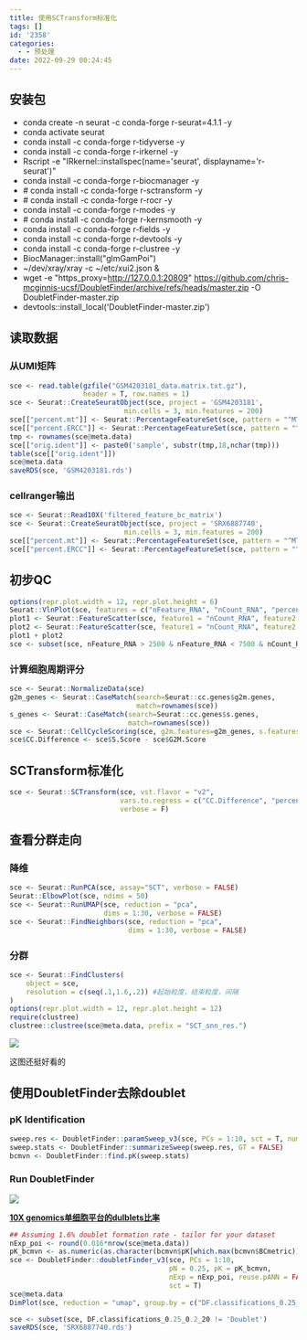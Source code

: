 ```yaml
---
title: 使用SCTransform标准化
tags: []
id: '2358'
categories:
  - - 预处理
date: 2022-09-29 00:24:45
---
```


## 安装包

*   conda create -n seurat -c conda-forge r-seurat=4.1.1 -y
*   conda activate seurat
*   conda install -c conda-forge r-tidyverse -y
*   conda install -c conda-forge r-irkernel -y
*   Rscript -e "IRkernel::installspec(name='seurat', displayname='r-seurat')"
*   conda install -c conda-forge r-biocmanager -y
*   \# conda install -c conda-forge r-sctransform -y
*   \# conda install -c conda-forge r-rocr -y
*   conda install -c conda-forge r-modes -y
*   \# conda install -c conda-forge r-kernsmooth -y
*   conda install -c conda-forge r-fields -y
*   conda install -c conda-forge r-devtools -y
*   conda install -c conda-forge r-clustree -y
*   BiocManager::install("glmGamPoi")
*   ~/dev/xray/xray -c ~/etc/xui2.json &
*   wget -e "https\_proxy=http://127.0.0.1:20809" https://github.com/chris-mcginnis-ucsf/DoubletFinder/archive/refs/heads/master.zip -O DoubletFinder-master.zip
*   devtools::install\_local('DoubletFinder-master.zip')

## 读取数据

### 从UMI矩阵

```R
sce <- read.table(gzfile("GSM4203181_data.matrix.txt.gz"), 
                  header = T, row.names = 1)
sce <- Seurat::CreateSeuratObject(sce, project = 'GSM4203181',
                            min.cells = 3, min.features = 200)
sce[["percent.mt"]] <- Seurat::PercentageFeatureSet(sce, pattern = "^MT-")
sce[["percent.ERCC"]] <- Seurat::PercentageFeatureSet(sce, pattern = "^ERCC-")
tmp <- rownames(sce@meta.data)
sce[["orig.ident"]] <- paste0('sample', substr(tmp,18,nchar(tmp)))
table(sce[["orig.ident"]])
sce@meta.data
saveRDS(sce, 'GSM4203181.rds')
```

### cellranger输出

```R
sce <- Seurat::Read10X('filtered_feature_bc_matrix')
sce <- Seurat::CreateSeuratObject(sce, project = 'SRX6887740',
                            min.cells = 3, min.features = 200)
sce[["percent.mt"]] <- Seurat::PercentageFeatureSet(sce, pattern = "^MT-")
sce[["percent.ERCC"]] <- Seurat::PercentageFeatureSet(sce, pattern = "^ERCC-")
```

## 初步QC

```R
options(repr.plot.width = 12, repr.plot.height = 6)
Seurat::VlnPlot(sce, features = c("nFeature_RNA", "nCount_RNA", "percent.mt"), ncol = 3)
plot1 <- Seurat::FeatureScatter(sce, feature1 = "nCount_RNA", feature2 = "percent.mt")
plot2 <- Seurat::FeatureScatter(sce, feature1 = "nCount_RNA", feature2 = "nFeature_RNA")
plot1 + plot2
sce <- subset(sce, nFeature_RNA > 2500 & nFeature_RNA < 7500 & nCount_RNA > 2500 & nCount_RNA < 50000 & percent.mt < 7.5)
```

### 计算细胞周期评分

```R
sce <- Seurat::NormalizeData(sce)
g2m_genes <- Seurat::CaseMatch(search=Seurat::cc.genes$g2m.genes, 
                               match=rownames(sce))
s_genes <- Seurat::CaseMatch(search=Seurat::cc.genes$s.genes, 
                             match=rownames(sce))
sce <- Seurat::CellCycleScoring(sce, g2m.features=g2m_genes, s.features=s_genes)
sce$CC.Difference <- sce$S.Score - sce$G2M.Score
```

## SCTransform标准化

```R
sce <- Seurat::SCTransform(sce, vst.flavor = "v2",
                           vars.to.regress = c("CC.Difference", "percent.mt"),
                           verbose = F)
```

## 查看分群走向

### 降维

```R
sce <- Seurat::RunPCA(sce, assay="SCT", verbose = FALSE)
Seurat::ElbowPlot(sce, ndims = 50)
sce <- Seurat::RunUMAP(sce, reduction = "pca", 
                       dims = 1:30, verbose = FALSE)
sce <- Seurat::FindNeighbors(sce, reduction = "pca", 
                             dims = 1:30, verbose = FALSE)
```

### 分群

```R
sce <- Seurat::FindClusters(
    object = sce,
    resolution = c(seq(.1,1.6,.2)) #起始粒度，结束粒度，间隔
)
options(repr.plot.width = 12, repr.plot.height = 12)
require(clustree)
clustree::clustree(sce@meta.data, prefix = "SCT_snn_res.")
```

![](https://img.limour.top/archives_2023/2022/09/28/63346be4bd300.webp)

这图还挺好看的

## 使用DoubletFinder去除doublet

### pK Identification

```R
sweep.res <- DoubletFinder::paramSweep_v3(sce, PCs = 1:10, sct = T, num.cores=8)
sweep.stats <- DoubletFinder::summarizeSweep(sweep.res, GT = FALSE)
bcmvn <- DoubletFinder::find.pK(sweep.stats)
```

### Run DoubletFinder

![](https://img.limour.top/archives_2023/2022/09/29/633471b0dea83.webp)

**[10X genomics单细胞平台的dulblets比率](https://cloud.tencent.com/developer/article/1825672)**

```R
## Assuming 1.6% doublet formation rate - tailor for your dataset
nExp_poi <- round(0.016*nrow(sce@meta.data))
pK_bcmvn <- as.numeric(as.character(bcmvn$pK[which.max(bcmvn$BCmetric)]))
sce <- DoubletFinder::doubletFinder_v3(sce, PCs = 1:10, 
                                       pN = 0.25, pK = pK_bcmvn, 
                                       nExp = nExp_poi, reuse.pANN = FALSE, 
                                       sct = T)
sce@meta.data
DimPlot(sce, reduction = "umap", group.by = c("DF.classifications_0.25_0.2_20"))
```

```R
sce <- subset(sce, DF.classifications_0.25_0.2_20 != 'Doublet')
saveRDS(sce, 'SRX6887740.rds')
```